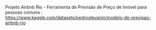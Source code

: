 Projeto Airbnb Rio - Ferramenta de Previsão de Preço de Imóvel para pessoas comuns : https://www.kaggle.com/datasets/pedrostevanin/modelo-de-previsao-airbnb-rio
